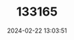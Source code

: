 ---
title: "133165"
category: "Oculina varicosa"
draft: false
date: 2024-02-22 13:03:51
languages:
  English: ["Large Ivory Coral"]
---